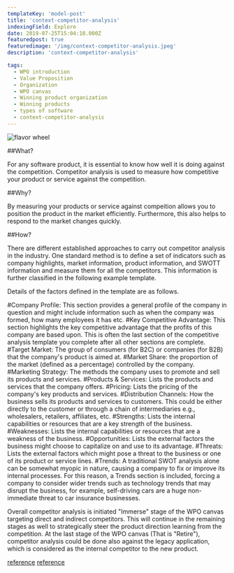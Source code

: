 ```yaml
---
templateKey: 'model-post'
title: 'context-competitor-analysis'
indexingField: Explore
date: 2019-07-25T15:04:10.000Z
featuredpost: true
featuredimage: '/img/context-competitor-analysis.jpeg'
description: 'context-competitor-analysis'

tags:
  - WPO introduction
  - Value Proposition
  - Organization
  - WPO canvas
  - Winning product organization
  - Winning products
  - types of software
  - context-competitor-analysis
---
```


![flavor wheel](/img/context-competitor-analysis.jpeg)

##What?

For any software product, it is essential to know how well it is doing against the competition. Competitor analysis is used to measure how competitive your product or service against the competition.



##Why?

By measuring your products or service against compeition allows you to position the product in the market efficiently. Furthermore, this also helps to respond to the market changes quickly.



##How?

There are different established approaches to carry out competitor analysis in the industry. One standard method is to define a set of indicators such as company highlights, market information, product information, and SWOTT information and measure them for all the competitors. This information is further classified in the following example template.

Details of the factors defined in the template are as follows.

#Company Profile:
This section provides a general profile of the company in question and might include information such as when the company was formed, how many employees it has etc.
#Key Competitive Advantage: 
This section highlights the key competitive advantage that the profits of this company are based upon. This is often the last section of the competitive analysis template you complete after all other sections are complete.
#Target Market: 
The group of consumers (for B2C) or companies (for B2B) that the company's product is aimed at.
#Market Share: 
the proportion of the market (defined as a percentage) controlled by the company.
#Marketing Strategy: 
The methods the company uses to promote and sell its products and services.
#Products & Services: 
Lists the products and services that the company offers.
#Pricing: 
Lists the pricing of the company's key products and services.
#Distribution Channels:
How the business sells its products and services to customers. This could be either directly to the customer or through a chain of intermediaries e.g., wholesalers, retailers, affiliates, etc.
#Strengths:
Lists the internal capabilities or resources that are a key strength of the business.
#Weaknesses: 
Lists the internal capabilities or resources that are a weakness of the business.
#Opportunities: 
Lists the external factors the business might choose to capitalize on and use to its advantage.
#Threats: 
Lists the external factors which might pose a threat to the business or one of its product or service lines.
#Trends: 
A traditional SWOT analysis alone can be somewhat myopic in nature, causing a company to fix or improve its internal processes. For this reason, a Trends section is included, forcing a company to consider wider trends such as technology trends that may disrupt the business, for example, self-driving cars are a huge non-immediate threat to car insurance businesses.


Overall competitor analysis is initiated "Immerse" stage of the WPO canvas targeting direct and indirect competitors. This will continue in the remaining stages as well to strategically steer the product direction learning from the competition. At the last stage of the WPO canvas (That is "Retire"), competitor analysis could be done also against the legacy application, which is considered as the internal competitor to the new product.

[reference]('https://neilpatel.com/blog/12-competitor-analysis-tools-that-will-improve-your-site-traffic/')
[reference]('https://expertprogrammanagement.com/2017/01/competitive-analysis-template/')